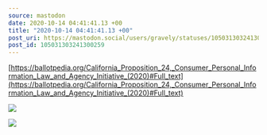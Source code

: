 ```yaml
---
source: mastodon
date: 2020-10-14 04:41:41.13 +00
title: "2020-10-14 04:41:41.13 +00"
post_uri: https://mastodon.social/users/gravely/statuses/105031303241300259
post_id: 105031303241300259
---
```

[https://ballotpedia.org/California_Proposition_24,_Consumer_Personal_Information_Law_and_Agency_Initiative_(2020)#Full_text](https://ballotpedia.org/California_Proposition_24,_Consumer_Personal_Information_Law_and_Agency_Initiative_(2020)#Full_text)


![](/images/105031303117308874.png)

![](/images/105031303205905027.jpg)

